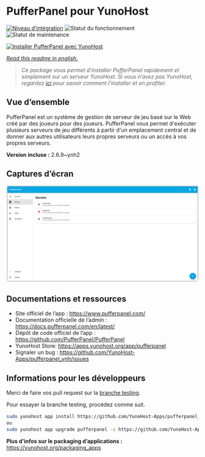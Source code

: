 <!--
N.B.: This README was automatically generated by https://github.com/YunoHost/apps/tree/master/tools/README-generator
It shall NOT be edited by hand.
-->

# PufferPanel pour YunoHost

[![Niveau d’intégration](https://dash.yunohost.org/integration/pufferpanel.svg)](https://dash.yunohost.org/appci/app/pufferpanel) ![Statut du fonctionnement](https://ci-apps.yunohost.org/ci/badges/pufferpanel.status.svg) ![Statut de maintenance](https://ci-apps.yunohost.org/ci/badges/pufferpanel.maintain.svg)

[![Installer PufferPanel avec YunoHost](https://install-app.yunohost.org/install-with-yunohost.svg)](https://install-app.yunohost.org/?app=pufferpanel)

*[Read this readme in english.](./README.md)*

> *Ce package vous permet d’installer PufferPanel rapidement et simplement sur un serveur YunoHost.
Si vous n’avez pas YunoHost, regardez [ici](https://yunohost.org/#/install) pour savoir comment l’installer et en profiter.*

## Vue d’ensemble

PufferPanel est un système de gestion de serveur de jeu basé sur le Web créé par des joueurs pour des joueurs. PufferPanel vous permet d'exécuter plusieurs serveurs de jeu différents à partir d'un emplacement central et de donner aux autres utilisateurs leurs propres serveurs ou un accès à vos propres serveurs.


**Version incluse :** 2.6.9~ynh2

## Captures d’écran

![Capture d’écran de PufferPanel](./doc/screenshots/serverlist.png)

## Documentations et ressources

* Site officiel de l’app : <https://www.pufferpanel.com/>
* Documentation officielle de l’admin : <https://docs.pufferpanel.com/en/latest/>
* Dépôt de code officiel de l’app : <https://github.com/PufferPanel/PufferPanel>
* YunoHost Store: <https://apps.yunohost.org/app/pufferpanel>
* Signaler un bug : <https://github.com/YunoHost-Apps/pufferpanel_ynh/issues>

## Informations pour les développeurs

Merci de faire vos pull request sur la [branche testing](https://github.com/YunoHost-Apps/pufferpanel_ynh/tree/testing).

Pour essayer la branche testing, procédez comme suit.

``` bash
sudo yunohost app install https://github.com/YunoHost-Apps/pufferpanel_ynh/tree/testing --debug
ou
sudo yunohost app upgrade pufferpanel -u https://github.com/YunoHost-Apps/pufferpanel_ynh/tree/testing --debug
```

**Plus d’infos sur le packaging d’applications :** <https://yunohost.org/packaging_apps>